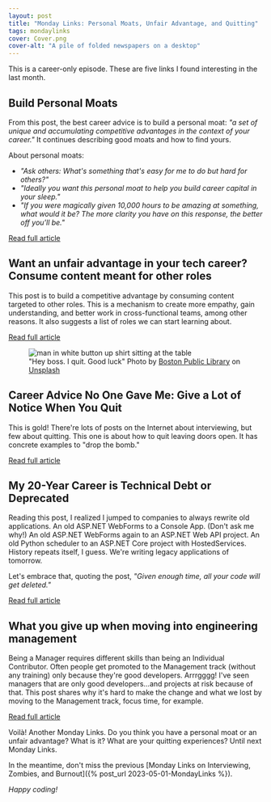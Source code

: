 ```yaml
---
layout: post
title: "Monday Links: Personal Moats, Unfair Advantage, and Quitting"
tags: mondaylinks
cover: Cover.png
cover-alt: "A pile of folded newspapers on a desktop"
---
```


This is a career-only episode. These are five links I found interesting in the last month.

## Build Personal Moats

From this post, the best career advice is to build a personal moat: _"a set of unique and accumulating competitive advantages in the context of your career."_ It continues describing good moats and how to find yours.

About personal moats:
* _"Ask others: What's something that's easy for me to do but hard for others?"_
* _"Ideally you want this personal moat to help you build career capital in your sleep."_
* _"If you were magically given 10,000 hours to be amazing at something, what would it be? The more clarity you have on this response, the better off you'll be."_

[Read full article](https://eriktorenberg.substack.com/p/build-personal-moats)

## Want an unfair advantage in your tech career? Consume content meant for other roles

This post is to build a competitive advantage by consuming content targeted to other roles. This is a mechanism to create more empathy, gain understanding, and better work in cross-functional teams, among other reasons. It also suggests a list of roles we can start learning about. 

[Read full article](https://matthewgrohman.substack.com/p/want-an-unfair-advantage-in-your)

<figure>
<img src="https://images.unsplash.com/photo-1582140110470-606646cd836c?crop=entropy&cs=tinysrgb&fit=crop&fm=jpg&h=400&ixid=MnwxfDB8MXxyYW5kb218MHx8fHx8fHx8MTY4NTIwNTUzMQ&ixlib=rb-4.0.3&q=80&w=600" alt="man in white button up shirt sitting at the table" />

<figcaption>"Hey boss. I quit. Good luck" Photo by <a href="https://unsplash.com/@bostonpubliclibrary?utm_source=unsplash&utm_medium=referral&utm_content=creditCopyText">Boston Public Library</a> on <a href="https://unsplash.com/photos/3P1BYWVkcJo?utm_source=unsplash&utm_medium=referral&utm_content=creditCopyText">Unsplash</a></figcaption>
</figure>

## Career Advice No One Gave Me: Give a Lot of Notice When You Quit

This is gold! There're lots of posts on the Internet about interviewing, but few about quitting. This one is about how to quit leaving doors open. It has concrete examples to "drop the bomb."

[Read full article](https://davidlaprade.github.io/give-a-lot-of-notice)

## My 20-Year Career is Technical Debt or Deprecated

Reading this post, I realized I jumped to companies to always rewrite old applications. An old ASP.NET WebForms to a Console App. (Don't ask me why!) An old ASP.NET WebForms again to an ASP.NET Web API project. An old Python scheduler to an ASP.NET Core project with HostedServices. History repeats itself, I guess. We're writing legacy applications of tomorrow.

Let's embrace that, quoting the post, _"Given enough time, all your code will get deleted."_

[Read full article](https://blog.visionarycto.com/p/my-20-year-career-is-technical-debt)

## What you give up when moving into engineering management

Being a Manager requires different skills than being an Individual Contributor. Often people get promoted to the Management track (without any training) only because they're good developers. Arrrgggg! I've seen managers that are only good developers...and projects at risk because of that. This post shares why it's hard to make the change and what we lost by moving to the Management track, focus time, for example.

[Read full article](https://stackoverflow.blog/2022/02/23/what-you-give-up-when-moving-into-engineering-management/)

Voilà! Another Monday Links. Do you think you have a personal moat or an unfair advantage? What is it? What are your quitting experiences? Until next Monday Links.

In the meantime, don't miss the previous [Monday Links on Interviewing, Zombies, and Burnout]({% post_url 2023-05-01-MondayLinks %}).

_Happy coding!_
